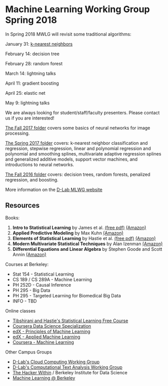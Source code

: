 # Machine Learning Working Group Spring 2018

In Spring 2018 MWLG will revisit some traditional algorithms:  

January 31: [k-nearest neighbors    ](https://github.com/dlab-berkeley/MachineLearningWG/tree/master/Spring2018/Jan31-knn) 

February 14: decision tree  

February 28: random forest  

March 14: lightning talks  

April 11: gradient boosting  

April 25: elastic net  

May 9: lightning talks  

We are always looking for student/staff/faculty presenters. Please contact us if you are interested! 

[The Fall 2017 folder](https://github.com/dlab-berkeley/MachineLearningWG/tree/master/Fall2017) covers some basics of neural networks for image processing. 

[The Spring 2017 folder](https://github.com/dlab-berkeley/MachineLearningWG/tree/master/Spring2017) covers: k-nearest neighbor classification and regression, stepwise regression, linear and polynomial regression and polynomial and smoothing splines, multivariate adaptive regression splines and generalized additive models, support vector machines, and introductions to neural networks.

[The Fall 2016 folder](https://github.com/dlab-berkeley/MachineLearningWG/tree/master/Fall2016) covers: decision trees, random forests, penalized regression, and boosting.

More information on the [D-Lab MLWG website](http://dlab.berkeley.edu/working-groups/machine-learning-working-group)

## Resources

Books:

1. **Intro to Statistical Learning** by James et al. [(free pdf)](http://www-bcf.usc.edu/~gareth/ISL/ISLR%20First%20Printing.pdf) [(Amazon)](https://smile.amazon.com/Introduction-Statistical-Learning-Applications-Statistics-ebook/dp/B01IBM7790/)
2. **Applied Predictive Modeling** by Max Kuhn [(Amazon)](https://smile.amazon.com/Applied-Predictive-Modeling-Max-Kuhn-ebook/dp/B00K15TZU0/)
3. **Elements of Statistical Learning** by Hastie et al.  [(free pdf)](http://statweb.stanford.edu/~tibs/ElemStatLearn/download.html) [(Amazon)](https://smile.amazon.com/Elements-Statistical-Learning-Prediction-Statistics-ebook/dp/B00475AS2E/)
4. **Modern Multivariate Statistical Techniques** by Alan Izenman [(Amazon)](https://smile.amazon.com/Modern-Multivariate-Statistical-Techniques-Classification-ebook/dp/B00HWUR9CS/)
5. **Differential Equations and Linear Algebra** by Stephen Goode and Scott Annin [(Amazon)](https://www.amazon.com/Differential-Equations-Linear-Algebra-Stephen-ebook/dp/B00HR7MR3W/ref=mt_kindle?_encoding=UTF8&me=)

Courses at Berkeley:

* Stat 154 - Statistical Learning
* CS 189 / CS 289A - Machine Learning
* PH 252D  - Causal Inference
* PH 295 - Big Data
* PH 295 - Targeted Learning for Biomedical Big Data
* INFO - TBD

Online classes

* [Tibshirani and Hastie's Statistical Learning Free Course](https://lagunita.stanford.edu/courses/HumanitiesSciences/StatLearning/Winter2016/about)
* [Coursera Data Science Specialization](https://www.coursera.org/specializations/jhu-data-science)
* [edX - Principles of Machine Learning](https://www.edx.org/course/principles-machine-learning-microsoft-dat203-2x-2)
* [edX - Applied Machine Learning](https://www.edx.org/course/applied-machine-learning-microsoft-dat203-3x-0)
* [Coursera - Machine Learning](https://www.coursera.org/learn/machine-learning)

Other Campus Groups

* [D-Lab's Cloud Computing Working Group](http://dlab.berkeley.edu/working-groups/cloud-working-group)  
* [D-Lab's Computational Text Analysis Working Group](http://dlabctawg.github.io/)  
* [The Hacker Within](http://www.thehackerwithin.org/berkeley/) / Berkeley Institute for Data Science
* [Machine Learning @ Berkeley](https://ml.berkeley.edu/)  
